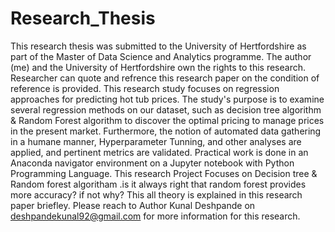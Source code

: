 # Research_Thesis
This research thesis was submitted to the University of Hertfordshire as part of the Master of Data Science and Analytics programme. The author (me) and the University of Hertfordshire own the rights to this research. Researcher can quote and refrence this research paper on the condition of reference is provided.
This research study focuses on regression approaches for predicting hot tub prices. The study's purpose is to examine several regression methods on our dataset, such as decision tree algorithm & Random Forest algorithm to discover the optimal pricing to manage prices in the present market. Furthermore, the notion of automated data gathering in a humane manner, Hyperparameter Tunning, and other analyses are applied, and pertinent metrics are validated. Practical work is done in an Anaconda navigator environment on a Jupyter notebook with Python Programming Language.
This research Project Focuses on Decision tree & Random forest algoritham .is it always right that random forest provides more accuracy? if not why? This all theory is explained in this research paper briefley.
Please reach to Author Kunal Deshpande on deshpandekunal92@gmail.com for more information for this research.
